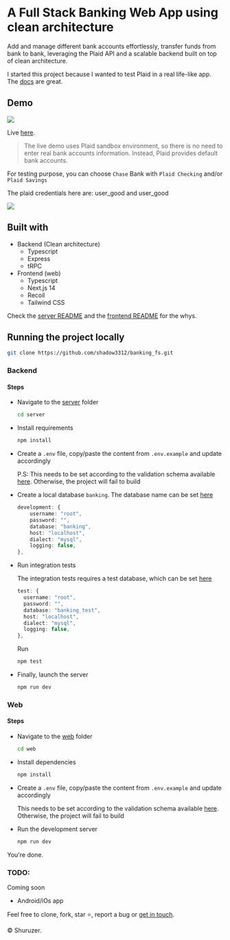 # A Full Stack Banking Web App using clean architecture

Add and manage different bank accounts effortlessly, transfer funds from bank to bank, leveraging the Plaid API and a scalable backend built on top of clean architecture.

I started this project because I wanted to test Plaid in a real life-like app. The <a href="https://plaid.com/docs/">docs</a> are great.

## Demo

<img src="hhttps://zbanking.vercel.app/images/app-mock.png" />

Live <a href="https://zbanking.vercel.app">here</a>.

> The live demo uses Plaid sandbox environment, so there is no need to enter real bank accounts information. Instead, Plaid provides default bank accounts.

For testing purpose, you can choose `Chase` Bank with `Plaid Checking` and/or `Plaid Savings`

The plaid credentials here are: user_good and user_good

<img src="hhttps://zbanking.vercel.app/images/cred.png" />

## Built with

- Backend (Clean architecture)
  - Typescript
  - Express
  - tRPC
- Frontend (web)
  - Typescript
  - Next.js 14
  - Recoil
  - Tailwind CSS

Check the <a href="https://github.com/shadow3312/banking_fs/tree/master/server/README.md">server README</a> and the <a href="https://github.com/shadow3312/banking_fs/tree/master/web/README.md">frontend README</a> for the whys.

## Running the project locally

```bash
git clone https://github.com/shadow3312/banking_fs.git
```

### Backend

#### Steps

- Navigate to the <a href="https://github.com/shadow3312/banking_fs/tree/master/server">server</a> folder

  ```bash
  cd server
  ```

- Install requirements

  ```bash
  npm install
  ```

- Create a `.env` file, copy/paste the content from `.env.example` and update accordingly

  P.S: This needs to be set according to the validation schema available <a href="https://github.com/shadow3312/banking_fs/tree/master/server/src/env.ts">here</a>. Otherwise, the project will fail to build

- Create a local database `banking`. The database name can be set <a href="https://github.com/shadow3312/banking_fs/tree/master/server/src/infrastructure/data/config/db.config.ts#L15">here</a>

  ```typescript
  development: {
      username: "root",
      password: "",
      database: "banking",
      host: "localhost",
      dialect: "mysql",
      logging: false,
  },
  ```

- Run integration tests

  The integration tests requires a test database, which can be set <a href="https://github.com/shadow3312/banking_fs/tree/master/server/src/infrastructure/data/config/db.config.ts#L7">here</a>

  ```typescript
  test: {
    username: "root",
    password: "",
    database: "banking_test",
    host: "localhost",
    dialect: "mysql",
    logging: false,
  },
  ```

  Run

  ```bash
  npm test
  ```

- Finally, launch the server

  ```bash
  npm run dev
  ```

### Web

#### Steps

- Navigate to the <a href="https://github.com/shadow3312/banking_fs/tree/master/web">web</a> folder

  ```bash
  cd web
  ```

- Install dependencies

  ```bash
  npm install
  ```

- Create a `.env` file, copy/paste the content from `.env.example` and update accordingly

  This needs to be set according to the validation schema available <a href="https://github.com/shadow3312/banking_fs/tree/master/web/src/env.js">here</a>. Otherwise, the project will fail to build

- Run the development server

  ```bash
  npm run dev
  ```

You're done.

### TODO:

Coming soon

- Android/iOs app

Feel free to clone, fork, star ⭐, report a bug or <a href="https://www.linkedin.com/in/euloge-amour/">get in touch</a>.

&copy; Shuruzer.
